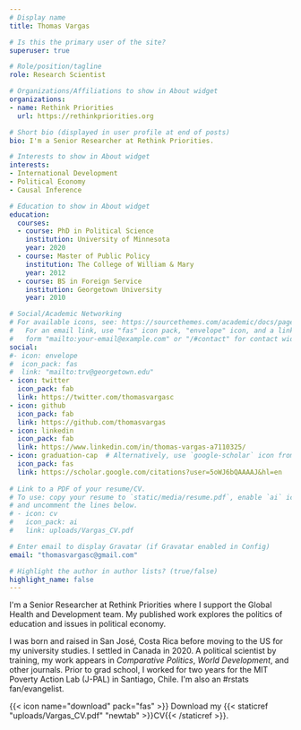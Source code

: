 ```yaml
---
# Display name
title: Thomas Vargas

# Is this the primary user of the site?
superuser: true

# Role/position/tagline
role: Research Scientist

# Organizations/Affiliations to show in About widget
organizations:
- name: Rethink Priorities
  url: https://rethinkpriorities.org

# Short bio (displayed in user profile at end of posts)
bio: I'm a Senior Researcher at Rethink Priorities. 

# Interests to show in About widget
interests:
- International Development
- Political Economy
- Causal Inference

# Education to show in About widget
education:
  courses:
  - course: PhD in Political Science
    institution: University of Minnesota
    year: 2020
  - course: Master of Public Policy 
    institution: The College of William & Mary
    year: 2012
  - course: BS in Foreign Service
    institution: Georgetown University
    year: 2010

# Social/Academic Networking
# For available icons, see: https://sourcethemes.com/academic/docs/page-builder/#icons
#   For an email link, use "fas" icon pack, "envelope" icon, and a link in the
#   form "mailto:your-email@example.com" or "/#contact" for contact widget.
social:
#- icon: envelope
#  icon_pack: fas
#  link: "mailto:trv@georgetown.edu"
- icon: twitter
  icon_pack: fab
  link: https://twitter.com/thomasvargasc
- icon: github
  icon_pack: fab
  link: https://github.com/thomasvargas
- icon: linkedin
  icon_pack: fab
  link: https://www.linkedin.com/in/thomas-vargas-a7110325/
- icon: graduation-cap  # Alternatively, use `google-scholar` icon from `ai` icon pack
  icon_pack: fas
  link: https://scholar.google.com/citations?user=5oWJ6bQAAAAJ&hl=en
  
# Link to a PDF of your resume/CV.
# To use: copy your resume to `static/media/resume.pdf`, enable `ai` icons in `params.toml`, 
# and uncomment the lines below.
# - icon: cv
#   icon_pack: ai
#   link: uploads/Vargas_CV.pdf

# Enter email to display Gravatar (if Gravatar enabled in Config)
email: "thomasvargasc@gmail.com"

# Highlight the author in author lists? (true/false)
highlight_name: false
---
```


I'm a Senior Researcher at Rethink Priorities where I support the Global Health and Development team. My published work explores the politics of education and issues in political economy.

I was born and raised in San José, Costa Rica before moving to the US for my university studies. I settled in Canada in 2020. A political scientist by training, my work appears in *Comparative Politics*, *World Development*, and other journals. Prior to grad school, I worked for two years for the MIT Poverty Action Lab (J-PAL) in Santiago, Chile. I'm also an #rstats fan/evangelist.

{{< icon name="download" pack="fas" >}} Download my {{< staticref "uploads/Vargas_CV.pdf" "newtab" >}}CV{{< /staticref >}}.

